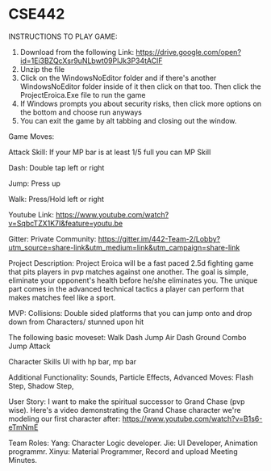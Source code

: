 # CSE442
INSTRUCTIONS TO PLAY GAME:
1) Download from the following Link:
https://drive.google.com/open?id=1Ei3BZQcXsr9uNLbwt09PlJk3P34tAClF
2) Unzip the file
3) Click on the WindowsNoEditor folder and if there's another WindowsNoEditor folder inside of it then click on that too. Then click the ProjectEroica.Exe file to run the game
4) If Windows prompts you about security risks, then click more options on the bottom and choose run anyways
5) You can exit the game by alt tabbing and closing out the window.

Game Moves:

Attack Skill: If your MP bar is at least 1/5 full you can MP Skill

Dash: Double tap left or right

Jump: Press up

Walk: Press/Hold left or right

Youtube Link:
https://www.youtube.com/watch?v=SqbcTZX1K7I&feature=youtu.be

Gitter:
Private Community:
https://gitter.im/442-Team-2/Lobby?utm_source=share-link&utm_medium=link&utm_campaign=share-link

Project Description:
Project Eroica will be a fast paced 2.5d fighting game that pits players in pvp matches against one another. The goal is simple, eliminate your opponent's health before he/she eliminates you. The unique part comes in the advanced technical tactics a player can perform that makes matches feel like a sport.

MVP:
Collisions:
Double sided platforms that you can jump onto and drop down from
Characters/ stunned upon hit

The following basic moveset:
Walk
Dash
Jump
Air Dash
Ground Combo 
Jump Attack

Character Skills
UI with hp bar, mp bar

Additional Functionality:
Sounds,
Particle Effects, 
Advanced Moves:
Flash Step,
Shadow Step,

User Story:
I want to make the spiritual successor to Grand Chase (pvp wise). Here's a video demonstrating the Grand Chase character we're modeling our first character after:
https://www.youtube.com/watch?v=B1s6-eTmNmE

Team Roles:
Yang: Character Logic developer. 
Jie:  UI Developer, Animation programmr. 
Xinyu: Material Programmer, Record and upload Meeting Minutes. 

